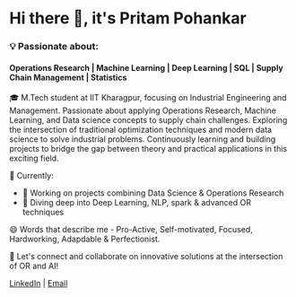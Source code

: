 # Hi there 👋, it's Pritam Pohankar

### 💡 Passionate about: 
#### Operations Research | Machine Learning | Deep Learning | SQL | Supply Chain Management | Statistics

🎓 M.Tech student at IIT Kharagpur, focusing on Industrial Engineering and Management. Passionate about applying Operations Research, Machine Learning, and Data science concepts to supply chain challenges. Exploring the intersection of traditional optimization techniques and modern data science to solve industrial problems. Continuously learning and building projects to bridge the gap between theory and practical applications in this exciting field.

🚀 Currently:
- 🔭 Working on projects combining Data Science & Operations Research
- 🌱 Diving deep into Deep Learning, NLP, spark & advanced OR techniques

😄 Words that describe me - Pro-Active, Self-motivated, Focused, Hardworking, Adapdable & Perfectionist.


🔗 Let's connect and collaborate on innovative solutions at the intersection of OR and AI!

[LinkedIn](https://www.linkedin.com/in/pritampohankar/) | [Email](pritampohankar112@gmail.com)
